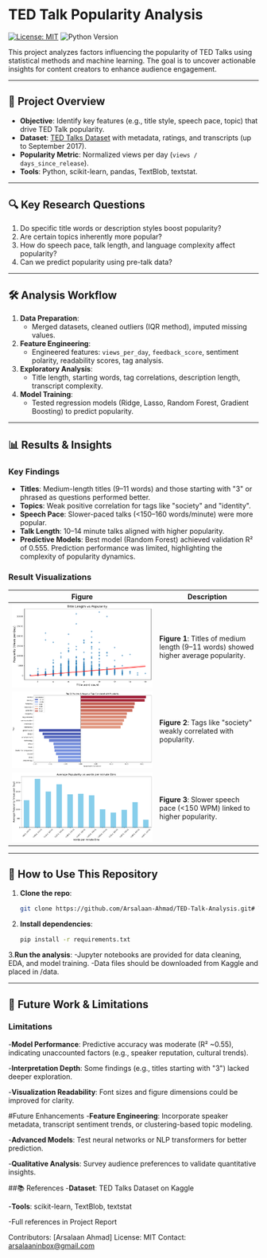 # TED Talk Popularity Analysis

[![License: MIT](https://img.shields.io/badge/License-MIT-yellow.svg)](https://opensource.org/licenses/MIT)
![Python Version](https://img.shields.io/badge/python-3.8%2B-blue)

This project analyzes factors influencing the popularity of TED Talks using statistical methods and machine learning. The goal is to uncover actionable insights for content creators to enhance audience engagement.

---

## 📌 Project Overview
- **Objective**: Identify key features (e.g., title style, speech pace, topic) that drive TED Talk popularity.
- **Dataset**: [TED Talks Dataset](https://www.kaggle.com/datasets/rounakbanik/ted-talks) with metadata, ratings, and transcripts (up to September 2017).
- **Popularity Metric**: Normalized views per day (`views / days_since_release`).
- **Tools**: Python, scikit-learn, pandas, TextBlob, textstat.

---

## 🔍 Key Research Questions
1. Do specific title words or description styles boost popularity?
2. Are certain topics inherently more popular?
3. How do speech pace, talk length, and language complexity affect popularity?
4. Can we predict popularity using pre-talk data?

---

## 🛠️ Analysis Workflow
1. **Data Preparation**:  
   - Merged datasets, cleaned outliers (IQR method), imputed missing values.
2. **Feature Engineering**:  
   - Engineered features: `views_per_day`, `feedback_score`, sentiment polarity, readability scores, tag analysis.
3. **Exploratory Analysis**:  
   - Title length, starting words, tag correlations, description length, transcript complexity.
4. **Model Training**:  
   - Tested regression models (Ridge, Lasso, Random Forest, Gradient Boosting) to predict popularity.

---

## 📊 Results & Insights
### Key Findings
- **Titles**: Medium-length titles (9–11 words) and those starting with "3" or phrased as questions performed better.
- **Topics**: Weak positive correlation for tags like "society" and "identity".
- **Speech Pace**: Slower-paced talks (<150–160 words/minute) were more popular.
- **Talk Length**: 10–14 minute talks aligned with higher popularity.
- **Predictive Models**: Best model (Random Forest) achieved validation R² of 0.555. Prediction performance was limited, highlighting the complexity of popularity dynamics.

### Result Visualizations
| Figure | Description |
|--------|-------------|
| ![Title Length vs Popularity](results/fig1.png) | **Figure 1**: Titles of medium length (9–11 words) showed higher average popularity. |
| ![Tag Correlation](results/fig2.png) | **Figure 2**: Tags like "society" weakly correlated with popularity. |
| ![Speech Pace Impact](results/fig3.png) | **Figure 3**: Slower speech pace (<150 WPM) linked to higher popularity. |

---

## 📂 How to Use This Repository
1. **Clone the repo**:
   ```bash
   git clone https://github.com/Arsalaan-Ahmad/TED-Talk-Analysis.git# TED Talk Popularity Analysis

2. **Install dependencies**:
   ```bash
   pip install -r requirements.txt

3.**Run the analysis**:
  -Jupyter notebooks are provided for data cleaning, EDA, and model training.
  -Data files should be downloaded from Kaggle and placed in /data.

---

## 🔮 Future Work & Limitations

### Limitations
-**Model Performance**: Predictive accuracy was moderate (R² ~0.55), indicating unaccounted factors (e.g., speaker reputation, cultural trends).

-**Interpretation Depth**: Some findings (e.g., titles starting with "3") lacked deeper exploration.

-**Visualization Readability**: Font sizes and figure dimensions could be improved for clarity.

#Future Enhancements
-**Feature Engineering**: Incorporate speaker metadata, transcript sentiment trends, or clustering-based topic modeling.

-**Advanced Models**: Test neural networks or NLP transformers for better prediction.

-**Qualitative Analysis**: Survey audience preferences to validate quantitative insights.

##📚 References
-**Dataset**: TED Talks Dataset on Kaggle

-**Tools**: scikit-learn, TextBlob, textstat

-Full references in Project Report

Contributors: [Arsalaan Ahmad]
License: MIT
Contact: arsalaaninbox@gmail.com
   

